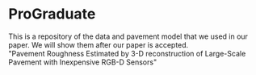 # ProGraduate
This is a repository of the data and pavement model that we used in our paper. We will show them after our paper is accepted.        
"Pavement Roughness Estimated by 3-D reconstruction of Large-Scale Pavement with Inexpensive RGB-D Sensors"
